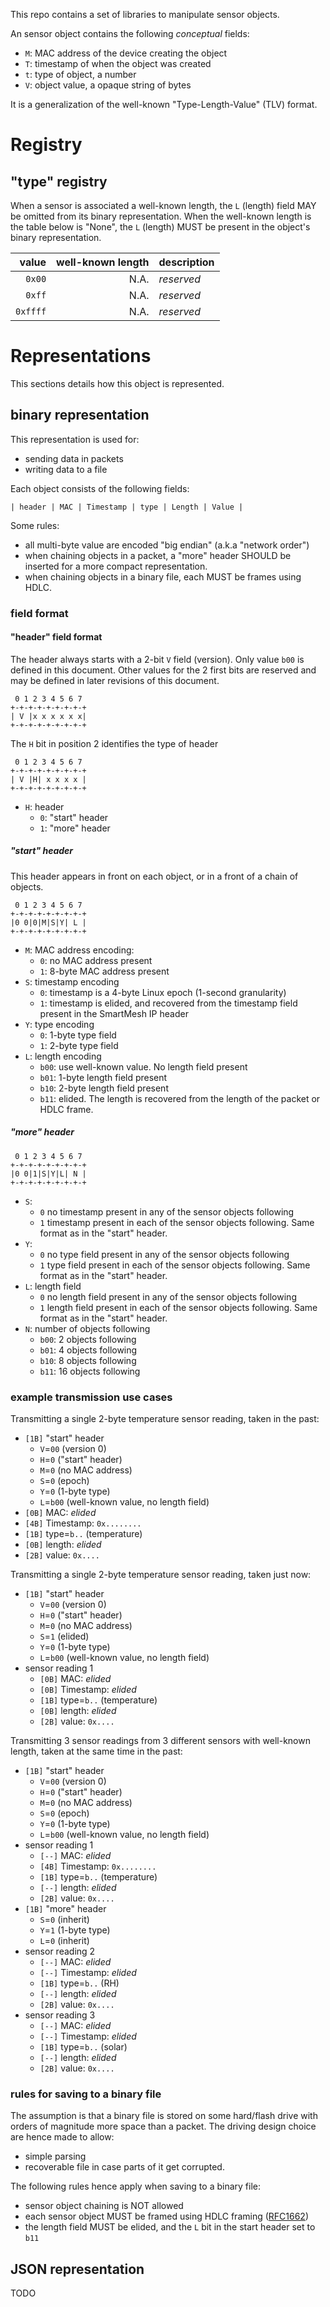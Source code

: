 This repo contains a set of libraries to manipulate sensor objects.

An sensor object contains the following _conceptual_ fields:
* `M`: MAC address of the device creating the object
* `T`: timestamp of when the object was created
* `t`: type of object, a number
* `V`: object value, a opaque string of bytes

It is a generalization of the well-known "Type-Length-Value" (TLV) format.

# Registry

## "type" registry

When a sensor is associated a well-known length, the `L` (length) field MAY be omitted from its binary representation.
When the well-known length is the table below is "None", the `L` (length) MUST be present in the object's binary representation.

| value    | well-known length | description |
|---------:|------------------:|-------------|
| `0x00`   |              N.A. | _reserved_  |
| `0xff`   |              N.A. | _reserved_  |
| `0xffff` |              N.A. | _reserved_  |

# Representations

This sections details how this object is represented.

## binary representation

This representation is used for:
* sending data in packets
* writing data to a file

Each object consists of the following fields:

```
| header | MAC | Timestamp | type | Length | Value |
```

Some rules:
* all multi-byte value are encoded "big endian" (a.k.a "network order")
* when chaining objects in a packet, a "more" header SHOULD be inserted for a more compact representation.
* when chaining objects in a binary file, each MUST be frames using HDLC.

### field format

#### "header" field format

The header always starts with a 2-bit `V` field (version).
Only value `b00` is defined in this document. Other values for the 2 first bits are reserved and may be defined in later revisions of this document.

```
 0 1 2 3 4 5 6 7
+-+-+-+-+-+-+-+-+
| V |x x x x x x|
+-+-+-+-+-+-+-+-+
```

The `H` bit in position 2 identifies the type of header

```
 0 1 2 3 4 5 6 7
+-+-+-+-+-+-+-+-+
| V |H| x x x x |
+-+-+-+-+-+-+-+-+
```

* `H`: header
    * `0`: "start" header
    * `1`: "more" header

##### "start" header

This header appears in front on each object, or in a front of a chain of objects.

```
 0 1 2 3 4 5 6 7
+-+-+-+-+-+-+-+-+
|0 0|0|M|S|Y| L |
+-+-+-+-+-+-+-+-+
```

* `M`: MAC address encoding:
    * `0`: no MAC address present
    * `1`: 8-byte MAC address present
* `S`: timestamp encoding
    * `0`: timestamp is a 4-byte Linux epoch (1-second granularity)
    * `1`: timestamp is elided, and recovered from the timestamp field present in the SmartMesh IP header
* `Y`: type encoding
    * `0`: 1-byte type field
    * `1`: 2-byte type field
* `L`: length encoding
    * `b00`: use well-known value. No length field present
    * `b01`: 1-byte length field present
    * `b10`: 2-byte length field present
    * `b11`: elided. The length is recovered from the length of the packet or HDLC frame.

##### "more" header

```
 0 1 2 3 4 5 6 7
+-+-+-+-+-+-+-+-+
|0 0|1|S|Y|L| N |
+-+-+-+-+-+-+-+-+
```

* `S`:
    * `0` no timestamp present in any of the sensor objects following
    * `1` timestamp present in each of the sensor objects following. Same format as in the "start" header.
* `Y`:
    * `0` no type field present in any of the sensor objects following
    * `1` type field present in each of the sensor objects following. Same format as in the "start" header.
* `L`: length field
    * `0` no length field present in any of the sensor objects following
    * `1` length  field present in each of the sensor objects following. Same format as in the "start" header.
* `N`: number of objects following
    * `b00`: 2 objects following
    * `b01`: 4 objects following
    * `b10`: 8 objects following
    * `b11`: 16 objects following

### example transmission use cases

Transmitting a single 2-byte temperature sensor reading, taken in the past:

* `[1B]` "start" header
   * `V`=`00` (version 0)
   * `H`=`0` ("start" header)
   * `M`=`0` (no MAC address)
   * `S`=`0` (epoch)
   * `Y`=`0` (1-byte type)
   * `L`=`b00` (well-known value, no length field)
* `[0B]` MAC: _elided_
* `[4B]` Timestamp: `0x........`
* `[1B]` type=`b..` (temperature)
* `[0B]` length: _elided_
* `[2B]` value: `0x....`

Transmitting a single 2-byte temperature sensor reading, taken just now:

* `[1B]` "start" header
   * `V`=`00` (version 0)
   * `H`=`0` ("start" header)
   * `M`=`0` (no MAC address)
   * `S`=`1` (elided)
   * `Y`=`0` (1-byte type)
   * `L`=`b00` (well-known value, no length field)
* sensor reading 1
   * `[0B]` MAC: _elided_
   * `[0B]` Timestamp: _elided_
   * `[1B]` type=`b..` (temperature)
   * `[0B]` length: _elided_
   * `[2B]` value: `0x....`

Transmitting 3 sensor readings from 3 different sensors with well-known length, taken at the same time in the past:

* `[1B]` "start" header
   * `V`=`00` (version 0)
   * `H`=`0` ("start" header)
   * `M`=`0` (no MAC address)
   * `S`=`0` (epoch)
   * `Y`=`0` (1-byte type)
   * `L`=`b00` (well-known value, no length field)
* sensor reading 1
   * `[--]` MAC: _elided_
   * `[4B]` Timestamp: `0x........`
   * `[1B]` type=`b..` (temperature)
   * `[--]` length: _elided_
   * `[2B]` value: `0x....`
* `[1B]` "more" header
   * `S`=`0` (inherit)
   * `Y`=`1` (1-byte type)
   * `L`=`0` (inherit)
* sensor reading 2
   * `[--]` MAC: _elided_
   * `[--]` Timestamp: _elided_
   * `[1B]` type=`b..` (RH)
   * `[--]` length: _elided_
   * `[2B]` value: `0x....`
* sensor reading 3
   * `[--]` MAC: _elided_
   * `[--]` Timestamp: _elided_
   * `[1B]` type=`b..` (solar)
   * `[--]` length: _elided_
   * `[2B]` value: `0x....`

### rules for saving to a binary file

The assumption is that a binary file is stored on some hard/flash drive with orders of magnitude more space than a packet. The driving design choice are hence made to allow:
* simple parsing
* recoverable file in case parts of it get corrupted.

The following rules hence apply when saving to a binary file:
* sensor object chaining is NOT allowed
* each sensor object MUST be framed using HDLC framing ([RFC1662](https://tools.ietf.org/html/rfc1662))
* the length field MUST be elided, and the `L` bit in the start header set to `b11`

## JSON representation

TODO